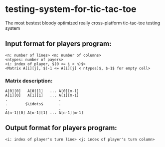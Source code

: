 # testing-system-for-tic-tac-toe
The most bestest bloody optimized really cross-platform tic-tac-toe testing system

## Input format for players program:
	<n: number of lines> <m: number of columns>
	<ntypes: number of payers>
	<i: index of player, $(0 <= i < n)$>
	<Matrix A[i][j], $(-1 <= A[i][j] < ntypes)$, $-1$ for empty cell>
### Matrix description:
	A[0][0]   A[0][1]   ... A[0][m-1]
	A[1][0]   A[1][1]   ... A[1][m-1]
	.                       .
	.        $\idots$       .
	.                       .
	A[n-1][0] A[n-1][1] ... A[n-1][m-1]
## Output format for players program:
	<i: index of player's turn line> <j: index of player's turn column>
